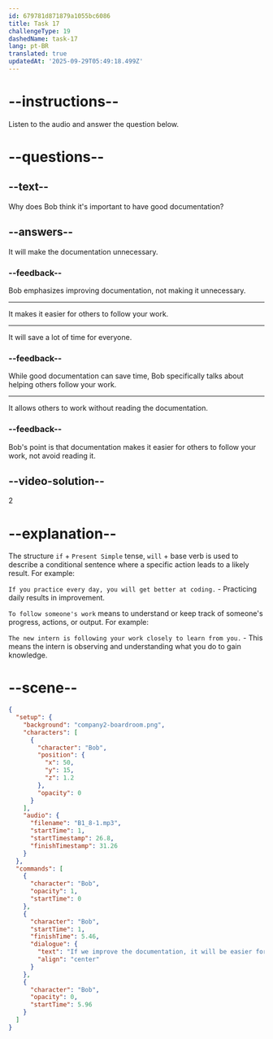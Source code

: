 ```yaml
---
id: 679781d871879a1055bc6086
title: Task 17
challengeType: 19
dashedName: task-17
lang: pt-BR
translated: true
updatedAt: '2025-09-29T05:49:18.499Z'
---
```


<!-- (Audio) Bob: If we improve the documentation, it will be easier for others to follow your work. -->

# --instructions--

Listen to the audio and answer the question below.

# --questions--

## --text--

Why does Bob think it's important to have good documentation?

## --answers--

It will make the documentation unnecessary.

### --feedback--

Bob emphasizes improving documentation, not making it unnecessary.

---

It makes it easier for others to follow your work.

---

It will save a lot of time for everyone.

### --feedback--

While good documentation can save time, Bob specifically talks about helping others follow your work.

---

It allows others to work without reading the documentation.

### --feedback--

Bob's point is that documentation makes it easier for others to follow your work, not avoid reading it.

## --video-solution--

2

# --explanation--

The structure `if` + `Present Simple` tense, `will` + base verb is used to describe a conditional sentence where a specific action leads to a likely result. For example:

`If you practice every day, you will get better at coding.` - Practicing daily results in improvement.

`To follow someone's work` means to understand or keep track of someone's progress, actions, or output. For example:

`The new intern is following your work closely to learn from you.` - This means the intern is observing and understanding what you do to gain knowledge.

# --scene--

```json
{
  "setup": {
    "background": "company2-boardroom.png",
    "characters": [
      {
        "character": "Bob",
        "position": {
          "x": 50,
          "y": 15,
          "z": 1.2
        },
        "opacity": 0
      }
    ],
    "audio": {
      "filename": "B1_8-1.mp3",
      "startTime": 1,
      "startTimestamp": 26.8,
      "finishTimestamp": 31.26
    }
  },
  "commands": [
    {
      "character": "Bob",
      "opacity": 1,
      "startTime": 0
    },
    {
      "character": "Bob",
      "startTime": 1,
      "finishTime": 5.46,
      "dialogue": {
        "text": "If we improve the documentation, it will be easier for others to follow your work.",
        "align": "center"
      }
    },
    {
      "character": "Bob",
      "opacity": 0,
      "startTime": 5.96
    }
  ]
}
```
